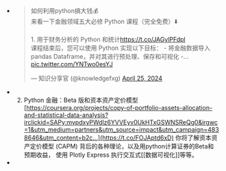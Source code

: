 - <blockquote class="twitter-tweet"><p lang="zh" dir="ltr">如何利用python搞大钱💰<br>来看一下金融领域五大必修 Python 课程（完全免费）⬇️<br><br>1. 用于财务分析的 Python 和统计<a href="https://t.co/JAGylPFdpl">https://t.co/JAGylPFdpl</a><br>课程结束后，您可以使用 Python 实现以下目标： - 将金融数据导入 pandas Dataframe，并对其进行预处理、保存和可视化 -… <a href="https://t.co/YNTwo0esYJ">pic.twitter.com/YNTwo0esYJ</a></p>&mdash; 知识分享官 (@knowledgefxg) <a href="https://twitter.com/knowledgefxg/status/1783479641476403600?ref_src=twsrc%5Etfw">April 25, 2024</a></blockquote> <script async src="https://platform.twitter.com/widgets.js" charset="utf-8"></script>
- 2. Python 金融：Beta 版和资本资产定价模型
  [https://coursera.org/projects/copy-of-portfolio-assets-allocation-and-statistical-data-analysis?irclickid=SAPy:mypdxyPWdlz6YVVEyv0UkHTxGSWNSReQg0&irgwc=1&utm_medium=partners&utm_source=impact&utm_campaign=4838646&utm_content=b2c…](https://t.co/FOJAptd6xD)
  你将了解资本资产定价模型 (CAPM) 背后的各种理论，以及用python计算证券的Beta和预期收益， 使用 Plotly Express 执行交互式[[数据可视化]]等等。
-